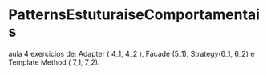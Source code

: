# PatternsEstuturaiseComportamentais
aula 4 exercicios de: 
Adapter ( 4_1, 4_2 ), 
Facade (5_1),
Strategy(6_1, 6_2) e
Template Method ( 7_1, 7_2).
